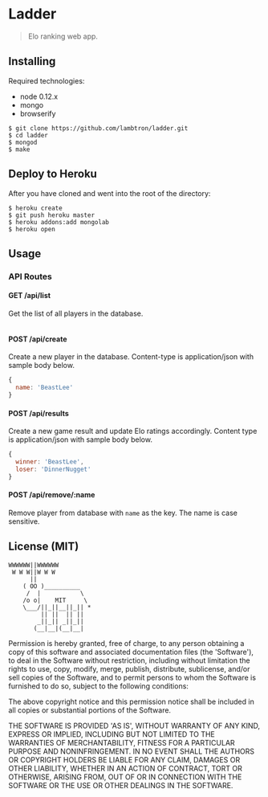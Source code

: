 # Ladder

> Elo ranking web app.

## Installing

Required technologies:
- node 0.12.x
- mongo
- browserify

```
$ git clone https://github.com/lambtron/ladder.git
$ cd ladder
$ mongod
$ make
```

## Deploy to Heroku

After you have cloned and went into the root of the directory:

```
$ heroku create
$ git push heroku master
$ heroku addons:add mongolab
$ heroku open
```

## Usage

### API Routes

#### GET /api/list

Get the list of all players in the database.

```javascript
```

#### POST /api/create

Create a new player in the database. Content-type is application/json with sample body below.

```javascript
{
  name: 'BeastLee'
}
```

#### POST /api/results

Create a new game result and update Elo ratings accordingly. Content type is application/json with sample body below.

```javascript
{
  winner: 'BeastLee',
  loser: 'DinnerNugget'
}
```

#### POST /api/remove/:name

Remove player from database with `name` as the key. The name is case sensitive.

## License (MIT)

    WWWWWW||WWWWWW
     W W W||W W W
          ||
        ( OO )__________
         /  |           \
        /o o|    MIT     \
        \___/||_||__||_|| *
             || ||  || ||
            _||_|| _||_||
           (__|__|(__|__|

Permission is hereby granted, free of charge, to any person obtaining a copy of this software and associated documentation files (the 'Software'), to deal in the Software without restriction, including without limitation the rights to use, copy, modify, merge, publish, distribute, sublicense, and/or sell copies of the Software, and to permit persons to whom the Software is furnished to do so, subject to the following conditions:

The above copyright notice and this permission notice shall be included in all copies or substantial portions of the Software.

THE SOFTWARE IS PROVIDED 'AS IS', WITHOUT WARRANTY OF ANY KIND, EXPRESS OR IMPLIED, INCLUDING BUT NOT LIMITED TO THE WARRANTIES OF MERCHANTABILITY, FITNESS FOR A PARTICULAR PURPOSE AND NONINFRINGEMENT. IN NO EVENT SHALL THE AUTHORS OR COPYRIGHT HOLDERS BE LIABLE FOR ANY CLAIM, DAMAGES OR OTHER LIABILITY, WHETHER IN AN ACTION OF CONTRACT, TORT OR OTHERWISE, ARISING FROM, OUT OF OR IN CONNECTION WITH THE SOFTWARE OR THE USE OR OTHER DEALINGS IN THE SOFTWARE.